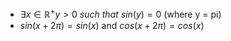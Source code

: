 - $\exists x \in \mathbb{R}^+ y > 0 \ such \ that  \ sin(y) = 0$ (where y = pi)
- $sin(x+2\pi) = sin(x)$ and $cos(x + 2\pi) = cos(x)$
